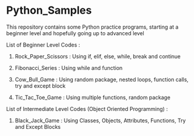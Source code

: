 # Python_Samples
This repository contains some Python practice programs, starting at a beginner level and hopefully going up to advanced level

List of Beginner Level Codes :

1) Rock_Paper_Scissors : Using if, elif, else, while, break and continue

2) Fibonacci_Series : Using while and function

3) Cow_Bull_Game : Using random package, nested loops, function calls, try and except block

4) Tic_Tac_Toe_Game : Using multiple functions, random package

List of Intermediate Level Codes (Object Oriented Programming) :

1) Black_Jack_Game : Using Classes, Objects, Attributes, Functions, Try and Except Blocks
